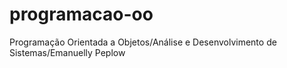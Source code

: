 # programacao-oo
Programação Orientada a Objetos/Análise e Desenvolvimento de Sistemas/Emanuelly Peplow
